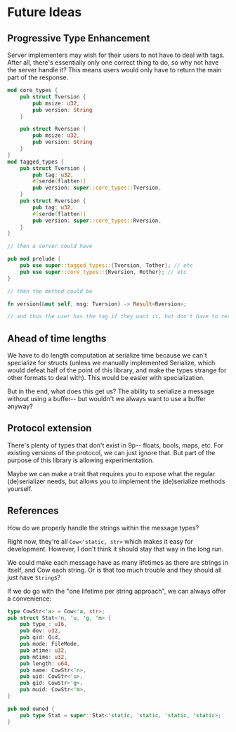 # Future Ideas

## Progressive Type Enhancement

Server implementers may wish for their users to not have to deal with tags. After all, there's essentially only one correct thing to do, so why not have
the server handle it? This means users would only have to return the main part
of the response.

```rust 
mod core_types {
    pub struct Tversion {
        pub msize: u32,
        pub version: String
    }

    pub struct Rversion {
        pub msize: u32,
        pub version: String
    }
}
mod tagged_types {
    pub struct Tversion {
        pub tag: u32,
        #[serde(flatten)]
        pub version: super::core_types::Tversion,
    }
    pub struct Rversion {
        pub tag: u32,
        #[serde(flatten)]
        pub version: super::core_types::Rversion,
    }
}

// then a server could have

pub mod prelude {
    pub use super::tagged_types::{Tversion, Tother}; // etc
    pub use super::core_types::{Rversion, Rother}; // etc
}

// then the method could be

fn version(&mut self, msg: Tversion) -> Result<Rversion>;

// and thus the user has the tag if they want it, but don't have to return it.
```

## Ahead of time lengths

We have to do length computation at serialize time because we can't specialize for structs (unless we manually implemented Serialize, which would defeat half of the point of this library, and make the types strange for other formats to deal with). This would be easier with specialization.

But in the end, what does this get us? The ability to serialize a message without using a buffer-- but wouldn't we always want to use a buffer anyway?

## Protocol extension

There's plenty of types that don't exist in 9p-- floats, bools, maps, etc. For existing versions of the protocol, we can just ignore that. But part of the purpose of this library is allowing experimentation.

Maybe we can make a trait that requires you to expose what the regular (de)serializer needs, but allows you to implement the (de)serialize methods yourself.

## References

How do we properly handle the strings within the message types?

Right now, they're all `Cow<'static, str>` which makes it easy for development.
However, I don't think it should stay that way in the long run.

We could make each message have as many lifetimes as there are strings in itself, and Cow each string.
Or is that too much trouble and they should all just have `String`s?

If we do go with the "one lifetime per string approach", we can always offer a convenience:

```rust
type CowStr<'a> = Cow<'a, str>;
pub struct Stat<'n, 'u, 'g, 'm> {
    pub type_: u16,
    pub dev: u32,
    pub qid: Qid,
    pub mode: FileMode,
    pub atime: u32,
    pub mtime: u32,
    pub length: u64,
    pub name: CowStr<'n>,
    pub uid: CowStr<'u>,
    pub gid: CowStr<'g>,
    pub muid: CowStr<'m>,
}

pub mod owned {
    pub type Stat = super::Stat<'static, 'static, 'static, 'static>;
}
```